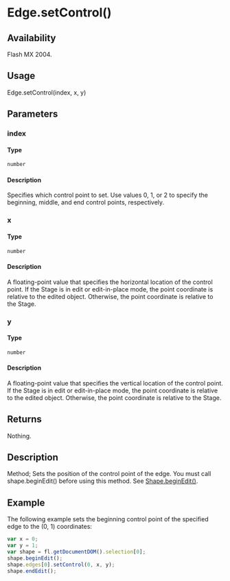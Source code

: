 # Edge.setControl()

## Availability

Flash MX 2004.

## Usage

Edge.setControl(index, x, y)

## Parameters

### **index**

#### Type

```typescript
number
```

#### Description

Specifies which control point to set. Use values 0, 1, or 2 to specify the beginning, middle, and end control points, respectively.

### **x**

#### Type

```typescript
number
```

#### Description

A floating-point value that specifies the horizontal location of the control point. If the Stage is in edit or edit-in-place mode, the point coordinate is relative to the edited object. Otherwise, the point coordinate is relative to the Stage.

### **y**

#### Type

```typescript
number
```

#### Description

A floating-point value that specifies the vertical location of the control point. If the Stage is in edit or edit-in-place mode, the point coordinate is relative to the edited object. Otherwise, the point coordinate is relative to the Stage.

## Returns

Nothing.

## Description

Method; Sets the position of the control point of the edge. You must call shape.beginEdit() before using this method. See [Shape.beginEdit()](../Shape_object/Shape.md).

## Example

The following example sets the beginning control point of the specified edge to the (0, 1) coordinates:

```javascript
var x = 0;
var y = 1;
var shape = fl.getDocumentDOM().selection[0];
shape.beginEdit();
shape.edges[0].setControl(0, x, y);
shape.endEdit();
```
